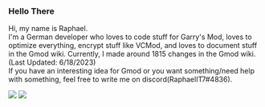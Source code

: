 ### Hello There

Hi, my name is Raphael.  
I'm a German developer who loves to code stuff for Garry's Mod, loves to optimize everything, encrypt stuff like VCMod, and loves to document stuff in the Gmod wiki. 
Currently, I made around 1815 changes in the Gmod wiki. (Last Updated: 6/18/2023)  
If you have an interesting idea for Gmod or you want something/need help with something, feel free to write me on discord(RaphaelIT7#4836).

![](https://github-readme-stats.vercel.app/api/top-langs/?username=RaphaelIT7&layout=compact&theme=transparent&hide_border=true)
![](https://komarev.com/ghpvc/?username=RaphaelIT7)
